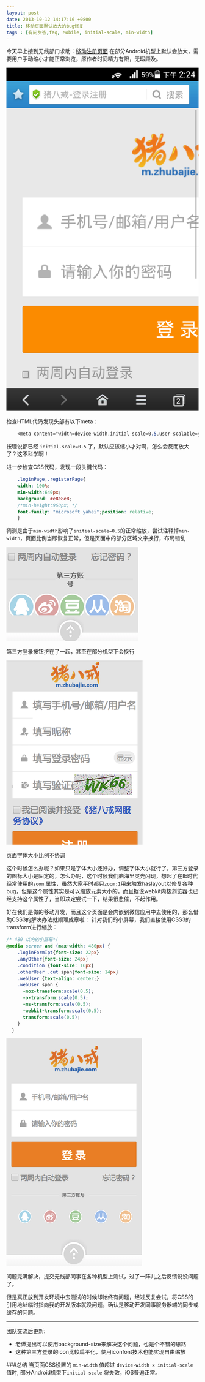 ```yaml
---
layout: post
date: 2013-10-12 14:17:16 +0800
title: 移动页面默认放大的bug修复
tags : [有问友答,faq, Mobile, initial-scale, min-width]
---
```


今天早上接到无线部门求助：[移动注册页面](http://m.zhubajie.com/webApp/login-register.html)  在部分Android机型上默认会放大，需要用户手动缩小才能正常浏览，原作者时间精力有限，无暇顾及。

![bug截图](/assets/images/2013-10/20131012_142442.png "bug截图")

检查HTML代码发现头部有以下meta：

```css
	<meta content="width=device-width,initial-scale=0.5,user-scalable=yes,densitydpi=device-dpi" name="viewport"/>
```	
按理说都已经 `initial-scale=0.5` 了，默认应该缩小才对啊，怎么会反而放大了？这不科学啊！

进一步检查CSS代码，发现一段关键代码：

```css
	.loginPage,.registerPage{ 
	width: 100%;
	min-width:640px; 
	background: #e8e8e8;
	/*min-height:960px;	*/ 
	font-family: "microsoft yahei";position: relative;
	}
```

猜测是由于`min-width`影响了`initial-scale=0.5`的正常缩放，尝试注释掉`min-width`，页面比例当即恢复正常，但是页面中的部分区域文字换行，布局错乱

![bug截图](/assets/images/2013-10/Snip20131012_17.png "bug截图")

第三方登录按钮挤在了一起，甚至在部分机型下会换行

![bug截图](/assets/images/2013-10/Snip20131012_18.png "bug截图")

页面字体大小比例不协调

这个时候怎么办呢？如果只是字体大小还好办，调整字体大小就行了，第三方登录的图标大小是固定的，怎么办呢，这个时候我们脑海里灵光闪现，想起了在IE时代经常使用的`zoom` 属性，虽然大家平时都只`zoom:1`用来触发haslayout以修复各种bug，但是这个属性其实是可以缩放元素大小的，而且据说webkit内核浏览器也已经支持这个属性了，当即决定尝试一下，结果很悲催，不起作用。

好在我们是做的移动开发，而且这个页面是会内嵌到微信应用中去使用的，那么借助CSS3的解决办法就顺理成章啦：
针对我们的小屏幕，我们直接使用CSS3的transform进行缩放：

```css
/* 480 以内的小屏幕*/
@media screen and (max-width: 480px) {
    .loginFormIpt{font-size: 22px}
    .anyOther{font-size: 24px}
    .condition {font-size: 16px}
    .otherUser .cut span{font-size: 14px}
    .webUser {text-align: center;}
    .webUser span {
      -moz-transform:scale(0.5);
      -o-transform:scale(0.5);
      -ms-transform:scale(0.5);
      -webkit-transform:scale(0.5);
      transform:scale(0.5);
    }
  }
```

![修复后截图](/assets/images/2013-10/Snip20131012_19.png "修复后截图")

问题完满解决，提交无线部同事在各种机型上测试，过了一阵儿之后反馈说没问题了。

但是真正放到开发环境中去测试的时候却始终有问题，经过反复尝试，将CSS的引用地址临时指向我的开发版本就没问题，确认是移动开发同事服务器端的同步或缓存的问题。

---
团队交流后更新:

* 老谭提出可以使用background-size来解决这个问题，也是个不错的思路
* 这种第三方登录的icon比较扁平化，使用iconfont技术也能实现自由缩放

###总结
当页面CSS设置的 `min-width` 值超过 `device-width x initial-scale` 值时, 部分Android机型下`initial-scale` 将失效，iOS普遍正常。

